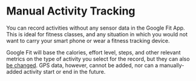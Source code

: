 # Manual Activity Tracking

You can record activities without any sensor data in the Google Fit App. This is ideal for fitness classes, and any situation in which you would not want to carry your smart phone or wear a fitness tracking device.

Google Fit will base the calories, effort level, steps, and other relevant metrics on the type of activity you select for the record, but they can also [be changed](task2changemetrics.html). GPS data, however, cannot be added, nor can a manually-added activity start or end in the future.
